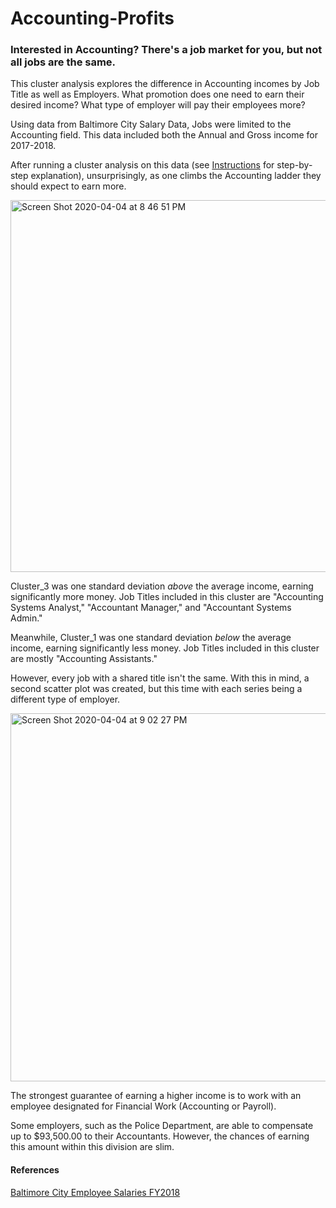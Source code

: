 # Accounting-Profits
### Interested in Accounting? There's a job market for you, but not all jobs are the same.

This cluster analysis explores the difference in Accounting incomes by Job Title as well as Employers. 
What promotion does one need to earn their desired income? What type of employer will pay their employees more?

Using data from Baltimore City Salary Data, Jobs were limited to the Accounting field. This data included both the Annual and Gross income for 2017-2018. 

After running a cluster analysis on this data (see [Instructions](Accounting-Profits/Accounting_Profits.xlsx) for step-by-step explanation), unsurprisingly, as one climbs the Accounting ladder they should expect to earn more.

<img width="595" alt="Screen Shot 2020-04-04 at 8 46 51 PM" src="https://user-images.githubusercontent.com/61040654/78464960-8a51db80-76b5-11ea-80a2-4adb81e4aeae.png">

Cluster_3 was one standard deviation *above* the average income, earning significantly more money. Job Titles included in this cluster are "Accounting Systems Analyst," "Accountant Manager," and "Accountant Systems Admin."

Meanwhile, Cluster_1 was one standard deviation *below* the average income, earning significantly less money. Job Titles included in this cluster are mostly "Accounting Assistants."

However, every job with a shared title isn't the same. With this in mind, a second scatter plot was created, but this time with each series being a different type of employer. 

<img width="589" alt="Screen Shot 2020-04-04 at 9 02 27 PM" src="https://user-images.githubusercontent.com/61040654/78465155-9d65ab00-76b7-11ea-864b-c7ff81583baf.png">

The strongest guarantee of earning a higher income is to work with an employee designated for Financial Work (Accounting or Payroll).

Some employers, such as the Police Department, are able to compensate up to $93,500.00 to their Accountants. However, the chances of earning this amount within this division are slim. 

#### References

[Baltimore City Employee Salaries FY2018](https://data.baltimorecity.gov/City-Government/Baltimore-City-Employee-Salaries-FY2018/biyh-j8tc)
